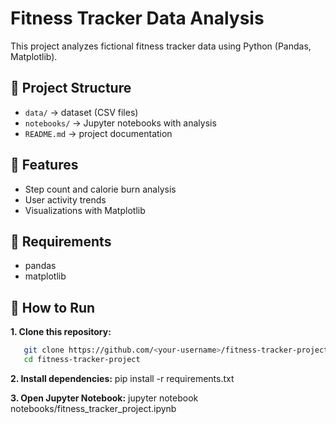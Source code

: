 # Fitness Tracker Data Analysis

This project analyzes fictional fitness tracker data using Python (Pandas, Matplotlib).

## 📂 Project Structure
- `data/` → dataset (CSV files)
- `notebooks/` → Jupyter notebooks with analysis
- `README.md` → project documentation

## 🚀 Features
- Step count and calorie burn analysis
- User activity trends
- Visualizations with Matplotlib

## 🔧 Requirements
- pandas
- matplotlib

## 🚀 How to Run
**1. Clone this repository:**
```bash
   git clone https://github.com/<your-username>/fitness-tracker-project.git
   cd fitness-tracker-project
```   
**2. Install dependencies:**
pip install -r requirements.txt

**3. Open Jupyter Notebook:**
jupyter notebook notebooks/fitness_tracker_project.ipynb


